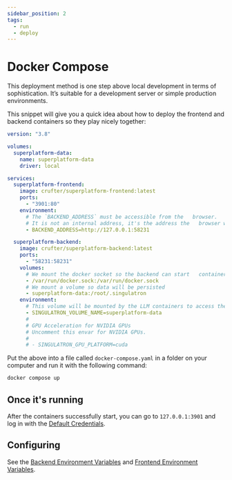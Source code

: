 ```yaml
---
sidebar_position: 2
tags:
  - run
  - deploy
---
```


# Docker Compose

This deployment method is one step above local development in terms of sophistication. It’s suitable for a development server or simple production environments.

This snippet will give you a quick idea about how to deploy the frontend and backend containers so they play nicely together:

```yaml
version: "3.8"

volumes:
  superplatform-data:
    name: superplatform-data
    driver: local

services:
  superplatform-frontend:
    image: crufter/superplatform-frontend:latest
    ports:
      - "3901:80"
    environment:
      # The `BACKEND_ADDRESS` must be accessible from the   browser.
      # It is not an internal address, it's the address the   browser will make API requests to.
      - BACKEND_ADDRESS=http://127.0.0.1:58231

  superplatform-backend:
    image: crufter/superplatform-backend:latest
    ports:
      - "58231:58231"
    volumes:
      # We mount the docker socket so the backend can start   containers
      - /var/run/docker.sock:/var/run/docker.sock
      # We mount a volume so data will be persisted
      - superplatform-data:/root/.singulatron
    environment:
      # This volume will be mounted by the LLM containers to access the models downloaded by Superplatform.
      - SINGULATRON_VOLUME_NAME=superplatform-data
      #
      # GPU Acceleration for NVIDIA GPUs
      # Uncomment this envar for NVIDIA GPUs.
      #
      # - SINGULATRON_GPU_PLATFORM=cuda
```

Put the above into a file called `docker-compose.yaml` in a folder on your computer and run it with the following command:

```sh
docker compose up
```

## Once it's running

After the containers successfully start, you can go to `127.0.0.1:3901` and log in with the [Default Credentials](/docs/running/using#default-credentials).

## Configuring

See the [Backend Environment Variables](./backend-environment-variables/) and [Frontend Environment Variables](./backend-environment-variables/).
